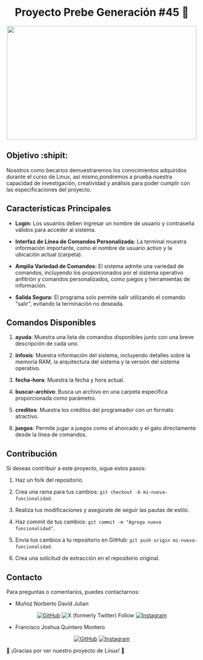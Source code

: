 <h1 align="center">Proyecto Prebe Generación #45 🐧 </h1>

<p align="center">
<img src="https://media.giphy.com/media/PV1dPfaeac5a/giphy.gif" height=300px, width=500px/> 
 </p>
<p align="center">

## Objetivo  :shipit:

Nosotros como becarios demuestraremos los conocimientos adquiridos durante el curso de Linux, así mismo,pondremos a prueba nuestra capacidad de investigación, creatividad y análisis para poder cumplir con las especificaciones del proyecto. 

## Características Principales

- **Login:** Los usuarios deben ingresar un nombre de usuario y contraseña válidos para acceder al sistema.

- **Interfaz de Línea de Comandos Personalizada:** La terminal muestra información importante, como el nombre de usuario activo y la ubicación actual (carpeta).

- **Amplia Variedad de Comandos:** El sistema admite una variedad de comandos, incluyendo los proporcionados por el sistema operativo anfitrión y comandos personalizados, como juegos y herramientas de información.

- **Salida Segura:** El programa solo permite salir utilizando el comando "salir", evitando la terminación no deseada.

## Comandos Disponibles

1. **ayuda**: Muestra una lista de comandos disponibles junto con una breve descripción de cada uno.

2. **infosis**: Muestra información del sistema, incluyendo detalles sobre la memoria RAM, la arquitectura del sistema y la versión del sistema operativo.

3. **fecha-hora**: Muestra la fecha y hora actual.

4. **buscar-archivo**: Busca un archivo en una carpeta específica proporcionada como parámetro.

5. **creditos**: Muestra los créditos del programador con un formato atractivo.

6. **juegos**: Permite jugar a juegos como el ahorcado y el gato directamente desde la línea de comandos.

## Contribución

Si deseas contribuir a este proyecto, sigue estos pasos:

1. Haz un fork del repositorio.

2. Crea una rama para tus cambios: `git checkout -b mi-nueva-funcionalidad`.

3. Realiza tus modificaciones y asegúrate de seguir las pautas de estilo.

4. Haz commit de tus cambios: `git commit -m "Agrega nueva funcionalidad"`.

5. Envía tus cambios a tu repositorio en GitHub: `git push origin mi-nueva-funcionalidad`.

6. Crea una solicitud de extracción en el repositorio original.

## Contacto

Para preguntas o comentarios, puedes contactarnos:

- Muñoz Norberto David Julian
 <p align="center">
	<a href="https://github.com/davidjulian7"><img src="https://img.shields.io/badge/github-%23181717.svg?style=plastic&logo=github&logoColor=white" alt="GitHub"/></a>
 <img alt="X (formerly Twitter) Follow" src="https://img.shields.io/twitter/follow/DavidVantasse10?link=twitter.com%2Fdavidvantasse10">
	<a href="https://www.instagram.com/ltdvdvtssl/"><img src="https://img.shields.io/badge/instagram-%23E4405F.svg?style=plastic&logo=instagram&logoColor=white"   alt="Instagram"/></a>
</p>

- Francisco Joshua Quintero Montero
<p align="center">
	<a href=https://github.com/y0shiro28"><img src="https://img.shields.io/badge/github-%23181717.svg?style=plastic&logo=github&logoColor=white" alt="GitHub"/></a>
	<a href="https://www.instagram.com/yoshi_quintero/"><img src="https://img.shields.io/badge/instagram-%23E4405F.svg?style=plastic&logo=instagram&logoColor=white" alt="Instagram"/></a>

🐧 ¡Gracias por ver nuestro proyecto de Linux! 🐧

